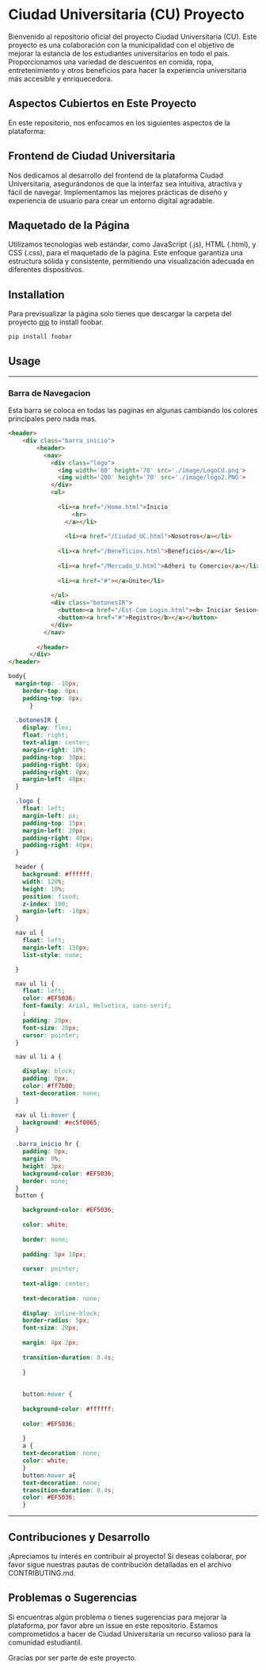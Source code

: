 # Ciudad Universitaria (CU) Proyecto
Bienvenido al repositorio oficial del proyecto Ciudad Universitaria (CU). Este proyecto es una colaboración con la municipalidad con el objetivo de mejorar la estancia de los estudiantes universitarios en todo el país. Proporcionamos una variedad de descuentos en comida, ropa, entretenimiento y otros beneficios para hacer la experiencia universitaria más accesible y enriquecedora.

## Aspectos Cubiertos en Este Proyecto
En este repositorio, nos enfocamos en los siguientes aspectos de la plataforma:

## Frontend de Ciudad Universitaria
Nos dedicamos al desarrollo del frontend de la plataforma Ciudad Universitaria, asegurándonos de que la interfaz sea intuitiva, atractiva y fácil de navegar. Implementamos las mejores prácticas de diseño y experiencia de usuario para crear un entorno digital agradable.

## Maquetado de la Página
Utilizamos tecnologías web estándar, como JavaScript (.js), HTML (.html), y CSS (.css), para el maquetado de la página. Este enfoque garantiza una estructura sólida y consistente, permitiendo una visualización adecuada en diferentes dispositivos.
## Installation

Para previsualizar la página solo tienes que descargar la carpeta del proyecto [pip](https://pip.pypa.io/en/stable/) to install foobar.

```bash
pip install foobar
```

## Usage
______
### Barra de Navegacion
Esta barra se coloca en todas las paginas en algunas cambiando los colores principales pero nada mas.

```html
<header>
    <div class="barra_inicio">
        <header>
          <nav>
            <div class="logo">
              <img width='80' height='70' src='./image/LogoCU.png'>
              <img width='200' height='70' src='./image/logo2.PNG'>
            </div>
            <ul>
    
              <li><a href="/Home.html">Inicio
                  <hr>
                </a></li>
    
                <li><a href="/Ciudad_UC.html">Nosotros</a></li>
    
              <li><a href="/Beneficios.html">Beneficios</a></li>
    
              <li><a href="/Mercado_U.html">Adheri tu Comercio</a></li>
    
              <li><a href="#"></a>Ùnite</li>
    
            </ul>
            <div class="botonesIR">
              <button><a href="/Est-Com Login.html"><b> Iniciar Sesion</a></button>
              <button><a href="#">Registro</b></a></button>
            </div>
          </nav>
    
        </header>
      </div>
</header>
```
```css
body{
  margin-top: -10px;
    border-top: 0px;
    padding-top: 0px;
      }
      
  .botonesIR {
    display: flex;
    float: right;
    text-align: center;
    margin-right: 18%;
    padding-top: 30px;
    padding-right: 0px;
    padding-right: 0px;
    margin-left: 40px;
  }

  .logo {
    float: left;
    margin-left: px;
    padding-top: 15px;
    margin-left: 20px;
    padding-right: 40px;
    padding-right: 40px;
  }

  header {
    background: #ffffff;
    width: 120%;
    height: 10%;
    position: fixed;
    z-index: 100;
    margin-left: -10px;
  }

  nav ul {
    float: left;
    margin-left: 150px;
    list-style: none;

  }

  nav ul li {
    float: left;
    color: #EF5036;
    font-family: Arial, Helvetica, sans-serif;
    ;
    padding: 20px;
    font-size: 20px;
    cursor: pointer;
  }

  nav ul li a {

    display: block;
    padding: 0px;
    color: #ff7b00;
    text-decoration: none;
  }

  nav ul li:hover {
    background: #ec5f0065;
  }

  .barra_inicio hr {
    padding: 0px;
    margin: 0%;
    height: 3px;
    background-color: #EF5036;
    border: none;
  }
  button {

    background-color: #EF5036;
    
    color: white;
    
    border: none;
    
    padding: 5px 10px;
    
    cursor: pointer;
    
    text-align: center;
    
    text-decoration: none;
    
    display: inline-block;
    border-radius: 5px;
    font-size: 20px;
    
    margin: 4px 2px;
    
    transition-duration: 0.4s;
    
    }
    
    
    button:hover {
    
    background-color: #ffffff;
    
    color: #EF5036;
    
    }
    a {
    text-decoration: none;
    color: white;
    }
    button:hover a{
    text-decoration: none;
    transition-duration: 0.4s;
    color: #EF5036;
    }


```
___

## Contribuciones y Desarrollo
¡Apreciamos tu interés en contribuir al proyecto! Si deseas colaborar, por favor sigue nuestras pautas de contribución detalladas en el archivo CONTRIBUTING.md.

## Problemas o Sugerencias
Si encuentras algún problema o tienes sugerencias para mejorar la plataforma, por favor abre un issue en este repositorio. Estamos comprometidos a hacer de Ciudad Universitaria un recurso valioso para la comunidad estudiantil.

Gracias por ser parte de este proyecto.
